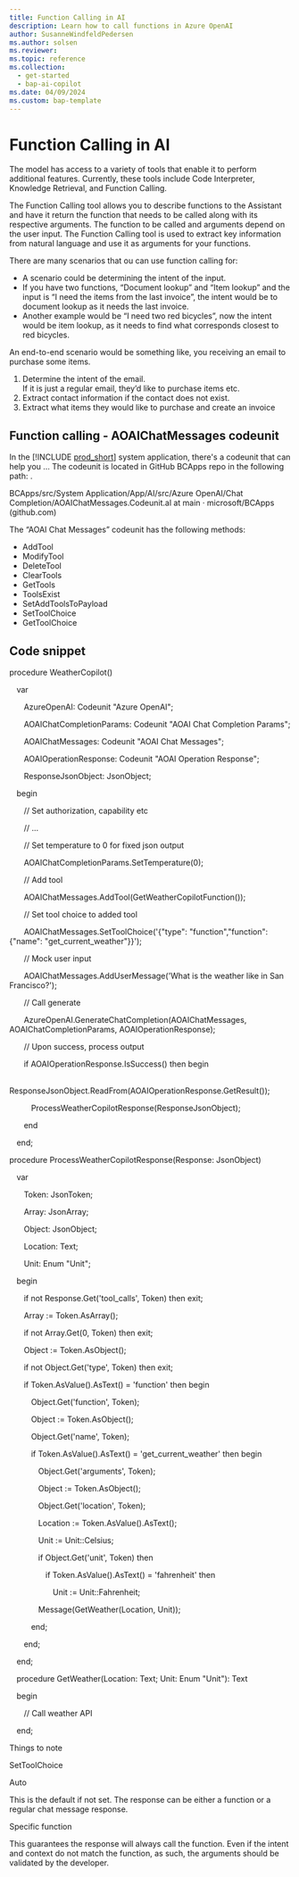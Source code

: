 ```yaml
---
title: Function Calling in AI
description: Learn how to call functions in Azure OpenAI
author: SusanneWindfeldPedersen
ms.author: solsen
ms.reviewer: 
ms.topic: reference
ms.collection:
  - get-started
  - bap-ai-copilot
ms.date: 04/09/2024
ms.custom: bap-template 
---
```



# Function Calling in AI

The model has access to a variety of tools that enable it to perform additional features. Currently, these tools include Code Interpreter, Knowledge Retrieval, and Function Calling. 

The Function Calling tool allows you to describe functions to the Assistant and have it return the function that needs to be called along with its respective arguments. The function to be called and arguments depend on the user input. The Function Calling tool is used to extract key information from natural language and use it as arguments for your functions. 

There are many scenarios that ou can use function calling for:

- A scenario could be determining the intent of the input. 
- If you have two functions, “Document lookup” and “Item lookup” and the input is “I need the items from the last invoice”, the intent would be to document lookup as it needs the last invoice.  
- Another example would be “I need two red bicycles”, now the intent would be item lookup, as it needs to find what corresponds closest to red bicycles. 

An end-to-end scenario would be something like, you receiving an email to purchase some items. 

1. Determine the intent of the email.  
  If it is just a regular email, they’d like to purchase items etc. 
2. Extract contact information if the contact does not exist.
3. Extract what items they would like to purchase and create an invoice  

## Function calling - AOAIChatMessages codeunit

In the [!INCLUDE [prod_short](includes/prod_short.md)] system application, there's a codeunit that can help you ... The codeunit is located in GitHub BCApps repo in the following path: <!-- to be inserted -->.

BCApps/src/System Application/App/AI/src/Azure OpenAI/Chat Completion/AOAIChatMessages.Codeunit.al at main · microsoft/BCApps (github.com) 

The “AOAI Chat Messages” codeunit has the following methods:

- AddTool 
- ModifyTool 
- DeleteTool 
- ClearTools 
- GetTools 
- ToolsExist 
- SetAddToolsToPayload 
- SetToolChoice 
- GetToolChoice 

## Code snippet

procedure WeatherCopilot() 

    var 

        AzureOpenAI: Codeunit "Azure OpenAI"; 

        AOAIChatCompletionParams: Codeunit "AOAI Chat Completion Params"; 

        AOAIChatMessages: Codeunit "AOAI Chat Messages"; 

        AOAIOperationResponse: Codeunit "AOAI Operation Response"; 

        ResponseJsonObject: JsonObject; 

    begin 

        // Set authorization, capability etc 

        // ... 

 

        // Set temperature to 0 for fixed json output 

        AOAIChatCompletionParams.SetTemperature(0); 

        // Add tool 

        AOAIChatMessages.AddTool(GetWeatherCopilotFunction()); 

        // Set tool choice to added tool 

        AOAIChatMessages.SetToolChoice('{"type": "function","function": {"name": "get_current_weather"}}'); 

        // Mock user input 

        AOAIChatMessages.AddUserMessage('What is the weather like in San Francisco?'); 

        // Call generate 

        AzureOpenAI.GenerateChatCompletion(AOAIChatMessages, AOAIChatCompletionParams, AOAIOperationResponse); 

        // Upon success, process output 

        if AOAIOperationResponse.IsSuccess() then begin 

            ResponseJsonObject.ReadFrom(AOAIOperationResponse.GetResult()); 

            ProcessWeatherCopilotResponse(ResponseJsonObject); 

        end 

    end; 

 

procedure ProcessWeatherCopilotResponse(Response: JsonObject) 

    var 

        Token: JsonToken; 

        Array: JsonArray; 

        Object: JsonObject; 

        Location: Text; 

        Unit: Enum "Unit"; 

    begin 

        if not Response.Get('tool_calls', Token) then exit; 

        Array := Token.AsArray(); 

        if not Array.Get(0, Token) then exit; 

        Object := Token.AsObject(); 

        if not Object.Get('type', Token) then exit; 

        if Token.AsValue().AsText() = 'function' then begin 

            Object.Get('function', Token); 

            Object := Token.AsObject(); 

            Object.Get('name', Token); 

            if Token.AsValue().AsText() = 'get_current_weather' then begin 

                Object.Get('arguments', Token); 

                Object := Token.AsObject(); 

                Object.Get('location', Token); 

                Location := Token.AsValue().AsText(); 

                Unit := Unit::Celsius; 

                if Object.Get('unit', Token) then 

                    if Token.AsValue().AsText() = 'fahrenheit' then 

                        Unit := Unit::Fahrenheit; 

                Message(GetWeather(Location, Unit)); 

            end; 

        end; 

    end; 

 

    procedure GetWeather(Location: Text; Unit: Enum "Unit"): Text 

    begin 

        // Call weather API 

    end; 

 

Things to note 

SetToolChoice 

Auto 

This is the default if not set. The response can be either a function or a regular chat message response. 

Specific function 

This guarantees the response will always call the function. Even if the intent and context do not match the function, as such, the arguments should be validated by the developer. 